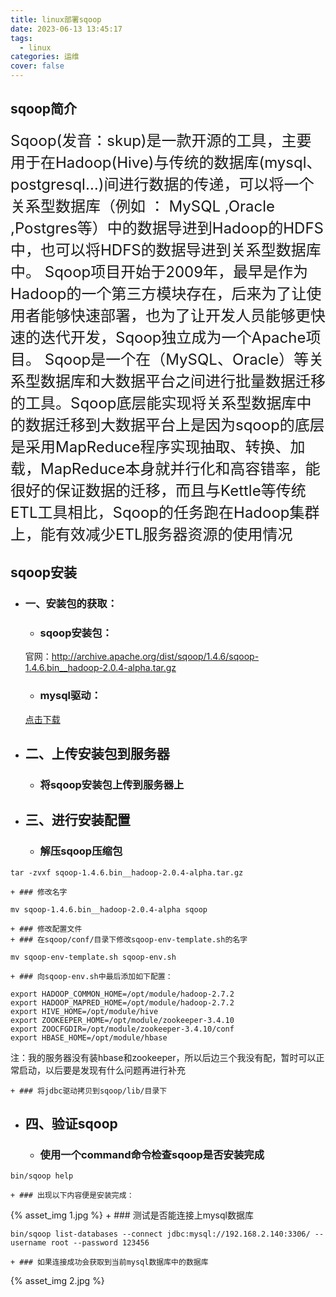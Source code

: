 ```yaml
---
title: linux部署sqoop
date: 2023-06-13 13:45:17
tags: 
  - linux
categories: 运维
cover: false
---
```


## sqoop简介
<font size=5>
Sqoop(发音：skup)是一款开源的工具，主要用于在Hadoop(Hive)与传统的数据库(mysql、postgresql…)间进行数据的传递，可以将一个关系型数据库（例如 ： MySQL ,Oracle ,Postgres等）中的数据导进到Hadoop的HDFS中，也可以将HDFS的数据导进到关系型数据库中。
Sqoop项目开始于2009年，最早是作为Hadoop的一个第三方模块存在，后来为了让使用者能够快速部署，也为了让开发人员能够更快速的迭代开发，Sqoop独立成为一个Apache项目。
Sqoop是一个在（MySQL、Oracle）等关系型数据库和大数据平台之间进行批量数据迁移的工具。Sqoop底层能实现将关系型数据库中的数据迁移到大数据平台上是因为sqoop的底层是采用MapReduce程序实现抽取、转换、加载，MapReduce本身就并行化和高容错率，能很好的保证数据的迁移，而且与Kettle等传统ETL工具相比，Sqoop的任务跑在Hadoop集群上，能有效减少ETL服务器资源的使用情况<br />
</font>


## sqoop安装


+ ### 一、安装包的获取：
	+ ### sqoop安装包：
	官网：http://archive.apache.org/dist/sqoop/1.4.6/sqoop-1.4.6.bin__hadoop-2.0.4-alpha.tar.gz
	+ ### mysql驱动：
	[点击下载](mysql-connector-java-8.0.30.jar "jar包")

+ ## 二、上传安装包到服务器
	+ ### 将sqoop安装包上传到服务器上

+ ## 三、进行安装配置
	+ ### 解压sqoop压缩包
```
tar -zvxf sqoop-1.4.6.bin__hadoop-2.0.4-alpha.tar.gz
```
	+ ### 修改名字
```
mv sqoop-1.4.6.bin__hadoop-2.0.4-alpha sqoop
```
	+ ### 修改配置文件
	+ ### 在sqoop/conf/目录下修改sqoop-env-template.sh的名字
```
mv sqoop-env-template.sh sqoop-env.sh
```
	+ ### 向sqoop-env.sh中最后添加如下配置：
```
export HADOOP_COMMON_HOME=/opt/module/hadoop-2.7.2
export HADOOP_MAPRED_HOME=/opt/module/hadoop-2.7.2
export HIVE_HOME=/opt/module/hive
export ZOOKEEPER_HOME=/opt/module/zookeeper-3.4.10
export ZOOCFGDIR=/opt/module/zookeeper-3.4.10/conf
export HBASE_HOME=/opt/module/hbase
```
注：我的服务器没有装hbase和zookeeper，所以后边三个我没有配，暂时可以正常启动，以后要是发现有什么问题再进行补充

	+ ### 将jdbc驱动拷贝到sqoop/lib/目录下

+ ## 四、验证sqoop
	+ ### 使用一个command命令检查sqoop是否安装完成
```
bin/sqoop help
```
	+ ### 出现以下内容便是安装完成：
{% asset_img 1.jpg %}
	+ ### 测试是否能连接上mysql数据库
```
bin/sqoop list-databases --connect jdbc:mysql://192.168.2.140:3306/ --username root --password 123456
```
	+ ### 如果连接成功会获取到当前mysql数据库中的数据库
{% asset_img 2.jpg %}
